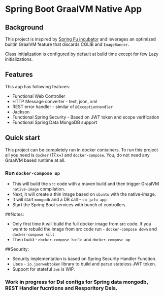 # Spring Boot GraalVM Native App

## Background

This project is inspired by [Spring Fu incubator](https://github.com/spring-projects-experimental/spring-fu)
and leverages an optimized builtin GraalVM feature that discards CGLIB and
`ImageBanner`. 

Class initialization is configured by default at build time except for few Lazy initializations.

## Features

This app has following features: 
- Functional Web Controller
- HTTP Message converter - text, json, xml
- REST error handler - similar of `@ExceptionHandler`
- Jackson
- Functional Spring Security - Based on JWT token and scope verification
- Functional Spring Data MongoDB support

## Quick start

This project can be completely run in docker containers. 
To run this project all you need is `docker` (17.x+) and `docker-compose`. You, do not need any GraalVM based runtime at all.

### Run `docker-compose up`
- This will build the `src` code with a maven build and then trigger GraalVM `native-image` compilation.
- Next, it will create a thin image based on `ubuntu` with the native-image.
- It will start `mongodb` and a DB call - `sb-jafu-app`
- Start the Spring Boot services with bunch of controllers.

##Notes:

- Only first time it will build the full docker image from src code. 
If you want to rebuild the image from src code run - `docker-compose down` and `docker-compose kill`
- Then build - `docker-compose build` and `docker-compose up`

##Security: 

- Security implementation is based on Spring Security Handler Function.
- Uses - `io.jsonwebtoken` library to build and parse stateless JWT token.
- Support for stateful `Jws` is WIP.

### Work in progress for Dsl configs for Spring data mongodb, REST Handler fucntions and Resporitory Dsls.   
 



